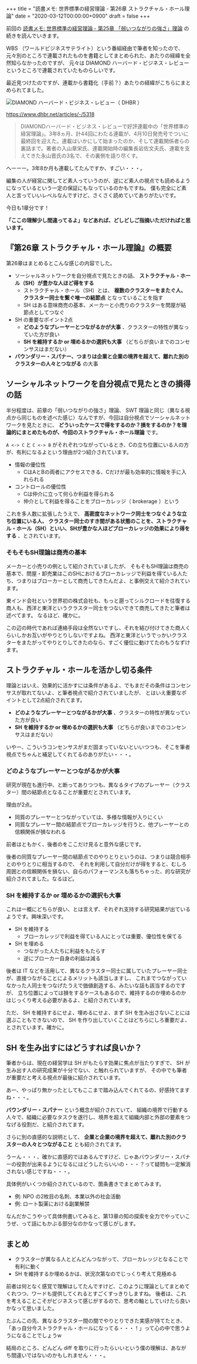 +++
title = "読書メモ: 世界標準の経営理論 - 第26章 ストラクチャル・ホール理論"
date = "2020-03-12T00:00:00+0900"
draft = false
+++

前回の [読書メモ: 世界標準の経営理論 - 第25章 「弱いつながりの強さ」理論](/biz/20200311/) の続きを読んでいきます。

WBS （ワールドビジネスサテライト）という番組経由で筆者を知ったので、
元々別のところで連載されたものを書籍としてまとめられた、あたりの経緯を全然知らなかったのですが、
元々は DIAMOND ハーバード・ビジネス・レビューというところで連載されていたものらしいです。

最近見つけたのですが、連載から書籍化（手前？）あたりの経緯がこちらにまとめられてました。

![DIAMOND ハーバード・ビジネス・レビュー（ DHBR ）](resource01.jpg)

https://www.dhbr.net/articles/-/5318

> DIAMONDハーバード・ビジネス・レビューで好評連載中の「世界標準の経営理論」。3年8ヵ月、計44回にわたる連載が、4月10日発売号でついに最終回を迎えた。連載はいかにして始まったのか、そして連載関係者らの裏話まで。著者の入山章栄氏、連載開始時の編集長岩佐文夫氏、連載を支えてきた永山晋氏の3名で、その裏側を語り尽くす。

へーーー。3年8か月も連載してたんですか、すごい・・・。

編集の人が経営に関してど素人っていうのが、逆にど素人の視点でも読めるようになっているという一定の保証にもなっているのかもですね。
僕も完全にど素人と言っていいレベルなんですけど、さくさく読めていてありがたいです。

今日も1章分です！

**「ここの理解少し間違ってるよ」などあれば、どしどしご指摘いただければと思います。**



## 『第26章 ストラクチャル・ホール理論』の概要

第26章はまとめるとこんな感じの内容でした。

- ソーシャルネットワークを自分視点で見たときの話、 **ストラクチャル・ホール（SH）が豊かな人ほど得をする**
    - ストラクチャル・ホール（SH）とは、 **複数のクラスターをまたぐ人、クラスター同士を繋ぐ唯一の結節点** となっていることを指す
    - SH はある意味商売の基本、メーカーと小売りのクラスターを問屋が結節点としてつなぐ
- SH の重要なポイント2点
    - **どのようなプレーヤーとつながるかが大事** 、クラスターの特性が異なっていた方が良い
    - **SH を維持するか or 埋めるかの選択も大事** （どちらが良いまでのコンセンサスはまだない）
- **バウンダリー・スパナー、つまりは企業と企業の境界を超えて、離れた別のクラスターの人々とつながる** の大事



## ソーシャルネットワークを自分視点で見たときの損得の話

半分程度は、前章の「弱いつながりの強さ」理論、 SWT 理論と同じ（異なる視点から同じものを述べた感じ）なんですが、今回は自分視点でソーシャルネットワークを見たときに、
**どういったケースで得をするのか？損をするのか？を理論的にまとめたものが、今回のストラクチャル・ホール理論** です。

`A <-> C` と `C <-> B` がそれぞれつながっているとき、Cの立ち位置にいる人の方が、有利になるよという理由が2つ紹介されています。

- 情報の優位性
    - CはAとBの両者にアクセスできる、Cだけが最も効率的に情報を手に入れられる
- コントロールの優位性
    - Cは仲介に立って何らか利益を得られる
    - 仲介として利益を得ることをブローカレッジ（ brokerage ）という

これを多人数に拡張したうえで、 **高密度なネットワーク同士をつなぐような立ち位置にいる人、
クラスター同士のすき間がある状態のことを、ストラクチャル・ホール（SH）といい、SHが豊かな人ほどブローカレッジの効果により得をする** 、とされています。

### そもそもSH理論は商売の基本

メーカーと小売りの例として紹介されていましたが、
そもそもSH理論は商売の基本で、問屋・卸売業はこのSHにおけるブローカレッジで利益を得ている人たち、つまりはブローカーとして商売してきたんだよ、と事例交えて紹介されています。

東インド会社という世界初の株式会社も、もっと遡ってシルクロードを往復する商人も、西洋と東洋というクラスター同士をつないできて商売してきたと筆者は述べてます。
なるほど、確かに。

この辺の時代であれば連絡手段は全然ないですし、それを結び付けてきた商人くらいしかお互いがやりとりしないですよね。
西洋と東洋というでっかいクラスターをまたがってやりとりしてきたのなら、すごく優位に動けてたのもうなずけます。



## ストラクチャル・ホールを活かし切る条件

理論とはいえ、効果的に活かすには条件があるよ、でもまだその条件はコンセンサスが取れてないよ、と筆者視点で紹介されていましたが、
とはいえ重要なポイントとして2点紹介されてます。

- **どのようなプレーヤーとつながるかが大事** 、クラスターの特性が異なっていた方が良い
- **SH を維持するか or 埋めるかの選択も大事** （どちらが良いまでのコンセンサスはまだない）

いやー、こういうコンセンサスがまだ固まっていないといいつつも、そこを筆者視点でちゃんと補足してくれてるのありがたい・・・。

### どのようなプレーヤーとつながるかが大事

研究が現在も進行中、と断ってありつつも、異なるタイプのプレーヤー（クラスター）間の結節点となることが重要だとされています。

理由が2点。

- 同質のプレーヤーとつながっていては、多様な情報が入りにくい
- 同質なプレーヤー間の結節点でブローカレッジを行うと、他プレーヤーとの信頼関係が損なわれる

前者はともかく、後者のをここだけ見ると意外な感じです。

後者の同質なプレーヤー間の結節点でのやりとりというのは、つまりは競合相手とのやりとりに相当するので、
それを利用して自分だけが得をすると、むしろ周囲との信頼関係を損ない、自らのパフォーマンスも落ちちゃった、的な研究が紹介されてました。なるほど。

### SH を維持するか or 埋めるかの選択も大事

これは一概にどちらが良い、とは言えず、それぞれ支持する研究結果が出ているようです。興味深いです。

- SH を維持する
    - ブローカレッジで利益を得ている人にとっては重要、優位性を保てる
- SH を埋める
    - つながった人たちに利益をもたらす
    - 逆にブローカー自身の利益は減る

後者は IT などを活用して、異なるクラスター同士に属していたプレーヤー同士が、直接つながることによるメリットも該当しますし、
これまでつながっていなかった人同士をつなげたうえで価値創造する、みたいな話も該当するのですが、
立ち位置によっては損をするケースもあるので、維持するのか埋めるのかはじっくり考える必要があるよ、と紹介されています。

ただ、 SH を維持するにせよ、埋めるにせよ、まず SH を生み出さないことには選ぶこともできないので、
SH を作り出していくことはどちらにしろ重要だよ、とされています。確かに。



## SH を生み出すにはどうすれば良いか？

筆者からは、現在の経営学は SH がもたらす効果に焦点が当たりすぎで、 SH が生み出す人の研究成果が十分でない、と触れられていますが、
その中でも筆者が重要だと考える視点が最後に紹介されています。

あー、やっぱり無かったとしてもここまで踏み込んでくれてるの、好感持てますね・・・。

**バウンダリー・スパナー** という概念が紹介されていて、
組織の境界で行動する人々で、組織に必要なタスクを遂行し、境界を超えて組織内部と外部の要素をつなげる役割だ、と紹介されてます。

さらに別の直感的な説明として、
**企業と企業の境界を超えて、離れた別のクラスターの人々とつながること** とも紹介されてます。

うーん・・・、確かに直感的ではあるんですけど、じゃあバウンダリー・スパナーの役割が出来るようになるにはどうしたらいいの・・・？って疑問も一定解消されない感じですね・・・。

具体例がいくつか紹介されているので、箇条書きでまとめてみます。

- 例: NPO の2枚目の名刺、本業以外の社会活動
- 例: ロート製薬における副業解禁

なんだかこうやって具体例書いてみると、第13章の知の探索を全力でやっていこうぜ、って話にもかぶる部分なのかなって感じがします。



## まとめ

- クラスターが異なる人とどんどんつながって、ブローカレッジとなることで有利に動く
- SH を維持するか埋めるかは、状況次第なのでじっくり考えて見極める

前者は何となく感覚で理解はしてたんですけど、このように理論としてまとめてくれつつ、ワードも提供してくれるとすごくすっきりしますね。
後者は、これを考えることこそがビジネスって感じがするので、思考の軸としていけたら良いかなって思いました。

たぶんこの先、異なるクラスター間の間でやりとりできた実感が持てたとき、
「あっ自分今ストラクチャル・ホールになってる・・・！」って心の中で思うようになることでしょうw

結局のところ、どんどん diff を取りに行ったらいいという僕の理解は、あながち間違いではないのかもしれません・・・。
